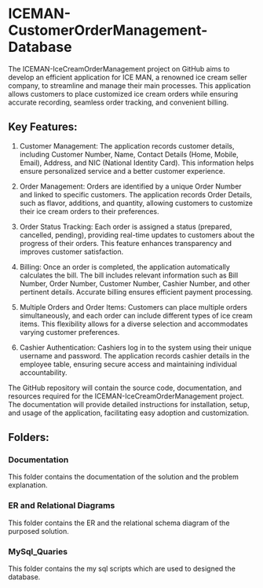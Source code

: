 # ICEMAN-CustomerOrderManagement-Database
The ICEMAN-IceCreamOrderManagement project on GitHub aims to develop an efficient application for ICE MAN, a renowned ice cream seller company, to streamline and manage their main processes. This application allows customers to place customized ice cream orders while ensuring accurate recording, seamless order tracking, and convenient billing.

## Key Features:

1. Customer Management: The application records customer details, including Customer Number, Name, Contact Details (Home, Mobile, Email), Address, and NIC (National Identity Card). This information helps ensure personalized service and a better customer experience.

2. Order Management: Orders are identified by a unique Order Number and linked to specific customers. The application records Order Details, such as flavor, additions, and quantity, allowing customers to customize their ice cream orders to their preferences.

3. Order Status Tracking: Each order is assigned a status (prepared, cancelled, pending), providing real-time updates to customers about the progress of their orders. This feature enhances transparency and improves customer satisfaction.

4. Billing: Once an order is completed, the application automatically calculates the bill. The bill includes relevant information such as Bill Number, Order Number, Customer Number, Cashier Number, and other pertinent details. Accurate billing ensures efficient payment processing.

5. Multiple Orders and Order Items: Customers can place multiple orders simultaneously, and each order can include different types of ice cream items. This flexibility allows for a diverse selection and accommodates varying customer preferences.

6. Cashier Authentication: Cashiers log in to the system using their unique username and password. The application records cashier details in the employee table, ensuring secure access and maintaining individual accountability.

The GitHub repository will contain the source code, documentation, and resources required for the ICEMAN-IceCreamOrderManagement project. The documentation will provide detailed instructions for installation, setup, and usage of the application, facilitating easy adoption and customization.

## Folders:
### Documentation
This folder contains the documentation of the solution and the problem explanation.

### ER and Relational Diagrams
This folder contains the ER and the relational schema diagram of the purposed solution.

### MySql_Quaries
This folder contains the my sql scripts which are used to designed the database.
